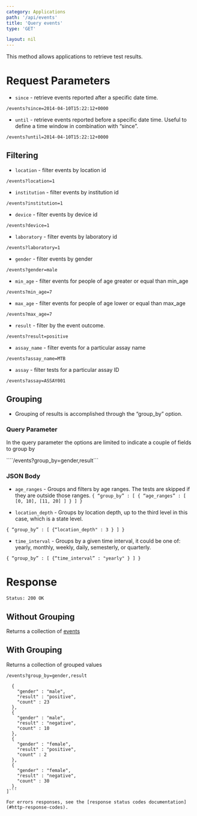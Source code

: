```yaml
---
category: Applications
path: '/api/events'
title: 'Query events'
type: 'GET'

layout: nil
---
```


This method allows applications to retrieve test results.

# Request Parameters

* `since` - retrieve events reported after a specific date time.

`/events?since=2014-04-10T15:22:12+0000`

* `until` - retrieve events reported before a specific date time. Useful to define a time window in combination with “since”.

`/events?until=2014-04-10T15:22:12+0000`

## Filtering

* `location` - filter events by location id

`/events?location=1`

* `institution` - filter events by institution id

`/events?institution=1`

* `device` - filter events by device id

`/events?device=1`

* `laboratory` - filter events by laboratory id

`/events?laboratory=1`

* `gender` - filter events by gender

`/events?gender=male`

* `min_age` - filter events for people of age greater or equal than min_age

`/events?min_age=7`

* `max_age` - filter events for people of age lower or equal than max_age

`/events?max_age=7`

* `result` - filter by the event outcome.

`/events?result=positive`

* `assay_name` - filter events for a particular assay name

`/events?assay_name=MTB`

* `assay` - filter tests for a particular assay ID

`/events?assay=ASSAY001`

## Grouping

* Grouping of results is accomplished through the “group_by” option.

### Query Parameter

In the query parameter the options are limited to indicate a couple of fields to group by

````/events?group_by=gender,result```

### JSON Body

* `age_ranges` - Groups and filters by age ranges. The tests are skipped if they are outside those ranges.
```{ “group_by” : [ { “age_ranges” : [ [0, 10], [11, 20] ] } ] }```

* `location_depth` - Groups by location depth, up to the third level in this case, which is a state level.

```{ “group_by” : [ {“location_depth" : 3 } ] }```

* `time_interval` - Groups by a given time interval, it could be one of: yearly, monthly, weekly, daily, semesterly, or quarterly.

```{ “group_by” : [ {“time_interval” : "yearly" } ] }```

# Response

`Status: 200 OK`

## Without Grouping

Returns a collection of [events](#/event-resource)

## With Grouping

Returns a collection of grouped values

```/events?group_by=gender,result```

```[
  {
    "gender" : "male",
    "result" : "positive",
    "count" : 23
  },
  {
    "gender" : "male",
    "result" : "negative",
    "count" : 10
  },
  {
    "gender" : "female",
    "result" : "positive",
    "count" : 2
  },
  {
    "gender" : "female",
    "result" : "negative",
    "count" : 30
  },
]```

For errors responses, see the [response status codes documentation](#http-response-codes).
